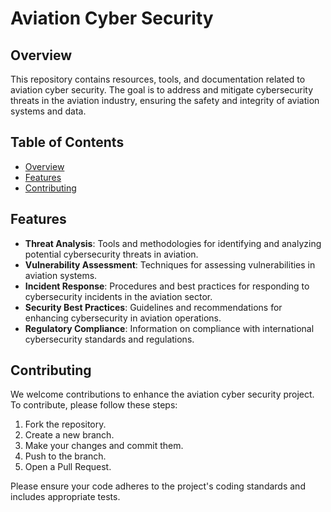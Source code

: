 # Aviation Cyber Security

## Overview

This repository contains resources, tools, and documentation related to aviation cyber security. The goal is to address and mitigate cybersecurity threats in the aviation industry, ensuring the safety and integrity of aviation systems and data.

## Table of Contents

- [Overview](#overview)
- [Features](#features)
- [Contributing](#contributing)

## Features

- **Threat Analysis**: Tools and methodologies for identifying and analyzing potential cybersecurity threats in aviation.
- **Vulnerability Assessment**: Techniques for assessing vulnerabilities in aviation systems.
- **Incident Response**: Procedures and best practices for responding to cybersecurity incidents in the aviation sector.
- **Security Best Practices**: Guidelines and recommendations for enhancing cybersecurity in aviation operations.
- **Regulatory Compliance**: Information on compliance with international cybersecurity standards and regulations.

## Contributing

We welcome contributions to enhance the aviation cyber security project. To contribute, please follow these steps:
1. Fork the repository.
2. Create a new branch.
3. Make your changes and commit them.
4. Push to the branch.
5. Open a Pull Request.

Please ensure your code adheres to the project's coding standards and includes appropriate tests.



